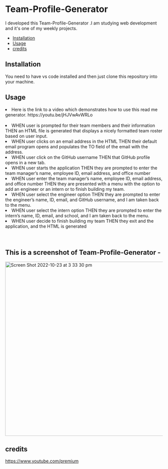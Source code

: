 # Team-Profile-Generator
I developed this Team-Profile-Generator .I am studying web development and it's one of my weekly projects.

  - [Installation](#installation)
  - [Usage](#usage)
  - [credits](#credits)

  ## Installation
You need to have vs code installed and then just clone this repository into your machine.
## Usage
<li>Here is the link to a video which demonstrates how to use this read me generator.
https://youtu.be/jHJVwAvWRLo</li>
<br>
<li>WHEN user is prompted for their team members and their information
THEN an HTML file is generated that displays a nicely formatted team roster based on user input.</li>
<li>WHEN user clicks on an email address in the HTML
THEN their default email program opens and populates the TO field of the email with the address.</li>
<li>WHEN user click on the GitHub username
THEN that GitHub profile opens in a new tab.</li>
<li>WHEN user starts the application
THEN they are prompted to enter the team manager’s name, employee ID, email address, and office number</li>
<li>WHEN user enter the team manager’s name, employee ID, email address, and office number
THEN they are presented with a menu with the option to add an engineer or an intern or to finish building my team.</li>
<li>WHEN user select the engineer option
THEN they are prompted to enter the engineer’s name, ID, email, and GitHub username, and I am taken back to the menu.</li>
<li>WHEN user select the intern option
THEN they are prompted to enter the intern’s name, ID, email, and school, and I am taken back to the menu.</li>
<li>WHEN user decide to finish building my team
THEN they exit and the application, and the HTML is generated</li>
<br>
<br>


## This is a screenshot of Team-Profile-Generator  -


<img width="558" alt="Screen Shot 2022-10-23 at 3 33 30 pm" src="https://user-images.githubusercontent.com/110076459/197374612-752b59c0-4609-4e62-99d9-2557c879f3a0.png">

## credits

https://www.youtube.com/premium








